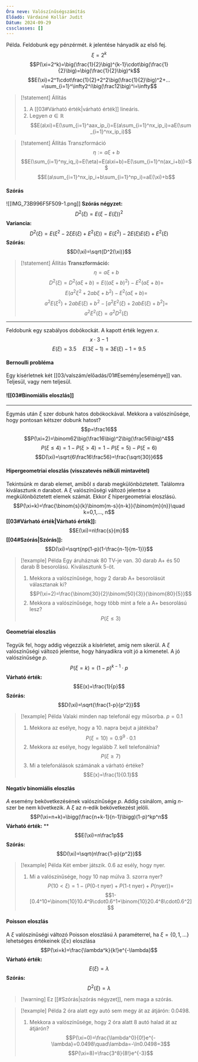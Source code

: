 ```yaml
---
Óra neve: Valószínűségszámítás
Előadó: Várdainé Kollár Judit
Dátum: 2024-09-29
cssclasses: []
---
```

Példa. Feldobunk egy pénzérmét. $k$ jelentése hányadik az első fej.
$$\xi=2^k$$
$$P(\xi=2^k)=\big(\frac{1}{2}\big)^{k-1}\cdot\big(\frac{1}{2}\big)=\big(\frac{1}{2}\big)^k$$
$$E(\xi)=2^1\cdot\frac{1}{2}+2^2\big(\frac{1}{2}\big)^2+…=\sum_{i=1}^\infty2^i\big(\frac12\big)^i=\infty$$
> [!statement] Állítás
> 1. A [[03#Várható érték|várható érték]] lineáris.
> 2. Legyen $a\in\mathbb{R}$
>$$E(a\xi)=E(\sum_{i=1}^aax_ip_i)=E(a\sum_{i=1}^nx_ip_i)=aE(\sum_{i=1}^nx_ip_i)$$

> [!statement] Állítás
> Transzformáció
> $$\eta:=a\xi+b$$
>$$E(\sum_{i=1}^ny_iq_i)=E(\eta)=E(a\xi+b)=E(\sum_{i=1}^n(ax_i+b))=$$
> $$E(a\sum_{i=1}^nx_ip_i+b\sum_{i=1}^np_i)=aE(\xi)+b$$

#### Szórás
![[IMG_73B996F5F509-1.png]]
**Szórás négyzet:**
$$D^2(\xi)=E\big(\xi-E(\xi)\big)^2$$
**Variancia:**
$$D^2(\xi)=E\big(\xi^2-2\xi E(\xi)+E^2(\xi)\big)=E(\xi^2)-2E(\xi)E(\xi)+E^2(\xi)$$
**Szórás:**
$$D(\xi)=\sqrt{D^2(\xi)}$$

> [!statement] Állítás
> **Transzformáció:**
> $$\eta=a\xi+b$$
> $$D^2(\xi)=D^2(a\xi+b)=E\big((a\xi+b)^2\big)-E^2(a\xi+b)=$$
> $$E(a^2\xi^2+2ab\xi+b^2)-E^2(a\xi+b)=$$
> $$a^2E(\xi^2)+2abE(\xi)+b^2-[a^2E^2(\xi)+2abE(\xi)+b^2]=$$
> $$a^2E^2(\xi)=a^2D^2(\xi)$$

---
Feldobunk egy szabályos dobókockát. A kapott érték legyen $x$.
$$x\cdot3-1$$
$$E(\xi)=3.5\quad E(3\xi-1)=3E(\xi)-1=9.5$$
#### Bernoulli probléma
Egy kísérletnek két [[03/valszám/előadás/01#Esemény|eseménye]] van. Teljesül, vagy nem teljesül.
#### ![[03#Binomiális eloszlás]]
---
Egymás után $\xi$ szer dobunk hatos dobókockával. Mekkora a valószínűsége, hogy pontosan kétszer dobunk hatost?
$$p=\frac16$$
$$P(\xi=2)=\binom62\big(\frac16\big)^2\big(\frac56\big)^4$$
$$P(\xi\leq4)=1-P(\xi>4)=1-P(\xi=5)-P(\xi=6)$$
$$D(\xi)=\sqrt{6\frac16\frac56}=\frac{\sqrt{30}}6$$
#### Hipergeometriai eloszlás (visszatevés nélküli mintavétel)
Tekintsünk $m$ darab elemet, amiből $s$ darab megkülönböztetett. Találomra kiválasztunk $n$ darabot. A $\xi$ valószínűségi változó jelentse a megkülönböztetett elemek számát. Ekkor $\xi$ hipergeometriai eloszlású.
$$P(\xi=k)=\frac{\binom{s}{k}\binom{m-s}{n-k}}{\binom{m}{n}}\quad k=0,1,…, n$$
**[[03#Várható érték|Várható érték]]:**
$$E(\xi)=n\frac{s}{m}$$
**[[04#Szórás|Szórás]]:**
$$D(\xi)=\sqrt{np(1-p)(1-\frac{n-1}{m-1})}$$

> [!example] Példa
> Egy áruháznak 80 TV-je van. 30 darab A+ és 50 darab B besorolású.  Kiválasztunk 5-öt. 
> 1. Mekkora a valószínűsége, hogy 2 darab A+ besorolásút választanak ki?
> $$P(\xi=2)=\frac{\binom{30}{2}\binom{50}{3}}{\binom{80}{5}}$$
> 2. Mekkora a valószínűsége, hogy több mint a fele a A+ besorolású lesz?
> $$P(\xi\leq3)$$
#### Geometriai eloszlás
Tegyük fel, hogy addig végezzük a kísérletet, amíg nem sikerül. A $\xi$ valószínűségi változó jelentse, hogy hányadikra volt jó a kimenetel. A jó valószínűsége $p$.
$$P(\xi=k)=(1-p)^{k-1}\cdot p$$
**Várható érték:**
$$E(x)=\frac{1}{p}$$
**Szórás:**
$$D(\xi)=\sqrt{\frac{1-p}{p^2}}$$
> [!example] Példa
> Valaki minden nap telefonál egy műsorba. $p=0.1$
> 1. Mekkora az esélye, hogy a 10. napra bejut a játékba? 
> $$P(\xi=10)=0.9^9\cdot0.1$$
> 2. Mekkora az esélye, hogy legalább 7. kell telefonálnia?
> $$P(\xi\geq7)$$
> 3. Mi a telefonálások számának a várható értéke?
> $$E(x)=\frac{1}{0.1}$$
#### Negatív binomiális eloszlás
$A$ esemény bekövetkezésének valószínűsége $p$. Addig csinálom, amíg $n$-szer be nem következik. A $\xi$ az $n$-edik bekövetkezést jelöli.
$$P(\xi=n+k)=\bigg(\frac{n+k-1}{n-1}\bigg)(1-p)^kp^n$$
**Várható érték:**
**$$E(\xi)=n\frac1p$$
**Szórás:**
$$D(\xi)=\sqrt{n\frac{1-p}{p^2}}$$
> [!example] Példa
> Két ember játszik. $0.6$ az esély, hogy nyer.
> 1. Mi a valószínűsége, hogy 10 nap múlva 3. szorra nyer?
> $$P(10<\xi)=1-\big(P(\text{0-t nyer})+P(\text{1-t nyer})+P(\text{nyer})\big)=$$
> $$1-[0.4^10+\binom{10}10.4^9\cdot0.6^1+\binom{10}20.4^8\cdot0.6^2]$$
#### Poisson eloszlás
A $\xi$ valószínűségi változó Poisson eloszlású $\lambda$ paraméterrel, ha $\xi=\{0,1,…\}$ lehetséges értékeinek ($\xi\geq$) eloszlása
$$P(\xi=k)=\frac{\lambda^k}{k!}e^{-\lambda}$$
**Várható érték:**
$$E(\xi)=\lambda$$
**Szórás:**
$$D^2(\xi)=\lambda$$
> [!warning] Ez [[#Szórás|szórás négyzet]], nem maga a szórás.

> [!example] Példa
> 2 óra alatt egy autó sem megy át az átjárón: $0.0498$. 
> 1. Mekkora a valószínűsége, hogy 2 óra alatt 8 autó halad át az átjárón?
> $$P(\xi=0)=\frac{\lambda^0}{0!}e^{-\lambda}=0.0498\quad\lambda=-\ln0.0498=3$$
> $$P(\xi=8)=\frac{3^8}{8!}e^{-3}$$

